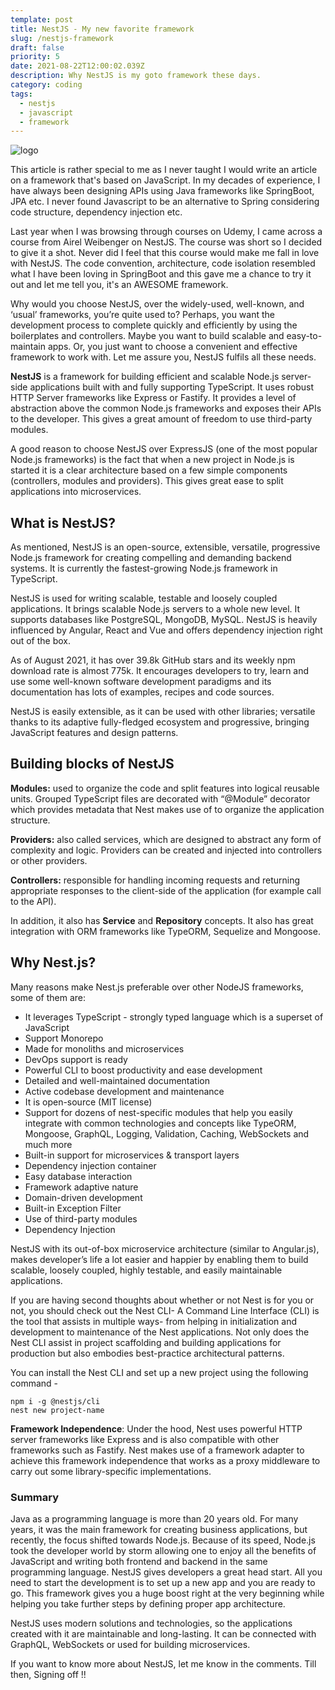 ```yaml
---
template: post
title: NestJS - My new favorite framework
slug: /nestjs-framework
draft: false
priority: 5
date: 2021-08-22T12:00:02.039Z
description: Why NestJS is my goto framework these days.
category: coding
tags:
  - nestjs
  - javascript
  - framework
---
```


![logo](https://d33wubrfki0l68.cloudfront.net/e937e774cbbe23635999615ad5d7732decad182a/26072/logo-small.ede75a6b.svg)

This article is rather special to me as I never taught I would write an article on a framework that's based on JavaScript. In my decades of experience, I have always been designing APIs using Java frameworks like SpringBoot, JPA etc. I never found Javascript to be an alternative to Spring considering code structure, dependency injection etc.

Last year when I was browsing through courses on Udemy, I came across a course from Airel Weibenger on NestJS. The course was short so I decided to give it a shot. Never did I feel that this course would make me fall in love with NestJS. The code convention, architecture, code isolation resembled what I have been loving in SpringBoot and this gave me a chance to try it out and let me tell you, it's an AWESOME framework.

Why would you choose NestJS, over the widely-used, well-known, and ‘usual’ frameworks, you’re quite used to? Perhaps, you want the development process to complete quickly and efficiently by using the boilerplates and controllers. Maybe you want to build scalable and easy-to-maintain apps. Or, you just want to choose a convenient and effective framework to work with. Let me assure you, NestJS fulfils all these needs.

**NestJS** is a framework for building efficient and scalable Node.js server-side applications built with and fully supporting TypeScript. It uses robust HTTP Server frameworks like Express or Fastify. It provides a level of abstraction above the common Node.js frameworks and exposes their APIs to the developer. This gives a great amount of freedom to use third-party modules.

A good reason to choose NestJS over ExpressJS (one of the most popular Node.js frameworks) is the fact that when a new project in Node.js is started it is a clear architecture based on a few simple components (controllers, modules and providers). This gives great ease to split applications into microservices.

## What is NestJS?

As mentioned, NestJS is an open-source, extensible, versatile, progressive Node.js framework for creating compelling and demanding backend systems. It is currently the fastest-growing Node.js framework in TypeScript.

NestJS is used for writing scalable, testable and loosely coupled applications. It brings scalable Node.js servers to a whole new level. It supports databases like PostgreSQL, MongoDB, MySQL. NestJS is heavily influenced by Angular, React and Vue and offers dependency injection right out of the box.

As of August 2021, it has over 39.8k GitHub stars and its weekly npm download rate is almost 775k. It encourages developers to try, learn and use some well-known software development paradigms and its documentation has lots of examples, recipes and code sources.

NestJS is easily extensible, as it can be used with other libraries; versatile thanks to its adaptive fully-fledged ecosystem and progressive, bringing JavaScript features and design patterns.

## Building blocks of NestJS

**Modules:** used to organize the code and split features into logical reusable units. Grouped TypeScript files are decorated with “@Module” decorator which provides metadata that Nest makes use of to organize the application structure.

**Providers:** also called services, which are designed to abstract any form of complexity and logic. Providers can be created and injected into controllers or other providers.

**Controllers:** responsible for handling incoming requests and returning appropriate responses to the client-side of the application (for example call to the API).

In addition, it also has **Service** and **Repository** concepts. It also has great integration with ORM frameworks like TypeORM, Sequelize and Mongoose.

## Why Nest.js?

Many reasons make Nest.js preferable over other NodeJS frameworks, some of them are:

- It leverages TypeScript - strongly typed language which is a superset of JavaScript
- Support Monorepo
- Made for monoliths and microservices
- DevOps support is ready
- Powerful CLI to boost productivity and ease development
- Detailed and well-maintained documentation
- Active codebase development and maintenance
- It is open-source (MIT license)
- Support for dozens of nest-specific modules that help you easily integrate with common technologies and concepts like TypeORM, Mongoose, GraphQL, Logging, Validation, Caching, WebSockets and much more
- Built-in support for microservices & transport layers
- Dependency injection container
- Easy database interaction
- Framework adaptive nature
- Domain-driven development
- Built-in Exception Filter
- Use of third-party modules
- Dependency Injection

NestJS with its out-of-box microservice architecture (similar to Angular.js), makes developer’s life a lot easier and happier by enabling them to build scalable, loosely coupled, highly testable, and easily maintainable applications.

If you are having second thoughts about whether or not Nest is for you or not, you should check out the Nest CLI- A Command Line Interface (CLI) is the tool that assists in multiple ways- from helping in initialization and development to maintenance of the Nest applications.
Not only does the Nest CLI assist in project scaffolding and building applications for production but also embodies best-practice architectural patterns.

You can install the Nest CLI and set up a new project using the following command -

```
npm i -g @nestjs/cli
nest new project-name
```

**Framework Independence**: Under the hood, Nest uses powerful HTTP server frameworks like Express and is also compatible with other frameworks such as Fastify. Nest makes use of a framework adapter to achieve this framework independence that works as a proxy middleware to carry out some library-specific implementations.

### Summary

Java as a programming language is more than 20 years old. For many years, it was the main framework for creating business applications, but recently, the focus shifted towards Node.js. Because of its speed, Node.js took the developer world by storm allowing one to enjoy all the benefits of JavaScript and writing both frontend and backend in the same programming language.
NestJS gives developers a great head start. All you need to start the development is to set up a new app and you are ready to go. This framework gives you a huge boost right at the very beginning while helping you take further steps by defining proper app architecture.

NestJS uses modern solutions and technologies, so the applications created with it are maintainable and long-lasting. It can be connected with GraphQL, WebSockets or used for building microservices.

If you want to know more about NestJS, let me know in the comments. Till then, Signing off !!
